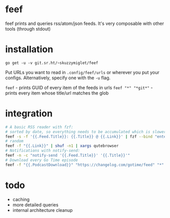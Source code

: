 # feef

feef prints and queries rss/atom/json feeds. It's very composable with other tools (through stdout)

# installation

`go get -u -v git.sr.ht/~skuzzymiglet/feef`

Put URLs you want to read in `.config/feef/urls` or wherever you put your configs. Alternatively, specify one with the `-u` flag.

`feef` - prints GUID of every item of the feeds in urls
`feef "*" "*git*"` - prints every item whose title/url matches the glob

# integration

```sh
# A basic RSS reader with fzf:
# sorted by date, so everything needs to be accumulated which is slower
feef -s -f '{{.Feed.Title}}: {{.Title}} @ {{.Link}}' | fzf --bind "enter:execute(echo {} | cut -d'@' -f2 | xargs $BROWSER {})"
# random
feef -f "{{.Link}}" | shuf -n1 | xargs qutebrowser
# Notifications with notify-send:
feef -n -c "notify-send '{{.Feed.Title}}' '{{.Title}}'"
# Download every Go Time episode
feef -f "{{.PodcastDownload}}" "https://changelog.com/gotime/feed" "*" | xargs wget -nc
```

# todo

+ caching
+ more detailed queries
+ internal architecture cleanup
